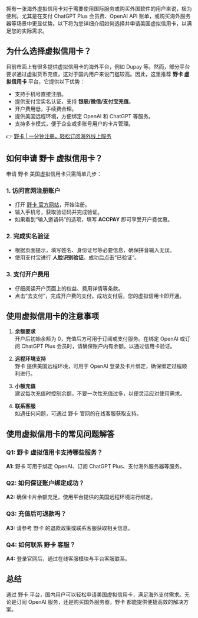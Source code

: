 拥有一张海外虚拟信用卡对于需要使用国际服务或购买外国软件的用户来说，极为便利。尤其是在支付 ChatGPT Plus 会员费、OpenAI API 账单，或购买海外服务器等场景中更显优势。以下将为您详细介绍如何选择并申请美国虚拟信用卡，以满足您的实际需求。

## 为什么选择虚拟信用卡？

目前市面上有很多提供虚拟信用卡的海外平台，例如 Dupay 等。然而，部分平台要求通过虚拟货币充值，这对于国内用户来说门槛较高。因此，这里推荐 **野卡 虚拟信用卡** 平台，它提供以下优势：

- 支持手机号直接注册。
- 提供支付宝实名认证，支持 **银联/微信/支付宝充值**。
- 开户费用低，手续费合理。
- 提供美国远程环境，方便绑定 OpenAI 和 ChatGPT 等服务。
- 支持多卡模式，便于企业或多账号用户的卡片管理。

👉 [野卡 | 一分钟注册，轻松订阅海外线上服务](https://bit.ly/bewildcard)

## 如何申请 野卡 虚拟信用卡？

申请 野卡 美国虚拟信用卡只需简单几步：

### 1. 访问官网注册账户

- 打开 [野卡 官方网站](https://bit.ly/bewildcard)，开始注册。
- 输入手机号，获取验证码并完成验证。
- 如果看到“输入邀请码”的选项，填写 **ACCPAY** 即可享受开户费优惠。

### 2. 完成实名验证

- 根据页面提示，填写姓名、身份证号等必要信息，确保拼音输入无误。
- 使用支付宝进行 **人脸识别验证**。成功后点击“已验证”。

### 3. 支付开户费用

- 仔细阅读开户页面上的权益、费用详情等条款。
- 点击“去支付”，完成开户费的支付。成功支付后，您的虚拟信用卡即开通。

## 使用虚拟信用卡的注意事项

1. **余额要求**  
   开户后初始余额为 0，充值后方可用于订阅或支付服务。在绑定 OpenAI 或订阅 ChatGPT Plus 会员时，请确保账户内有余额，以通过信用卡验证。

2. **远程环境支持**  
   野卡 提供美国远程环境，可用于 OpenAI 登录及卡片绑定，确保绑定过程顺利进行。

3. **小额充值**  
   建议每次充值时控制余额，不要一次性充值过多，以便灵活应对使用需求。

4. **联系客服**  
   如遇任何问题，可通过 野卡 官网的在线客服获取支持。

## 使用虚拟信用卡的常见问题解答

### Q1: 野卡 虚拟信用卡支持哪些服务？

**A1:** 野卡 可用于绑定 OpenAI、订阅 ChatGPT Plus、支付海外服务器等服务。

### Q2: 如何保证账户绑定成功？

**A2:** 确保卡片余额充足，使用平台提供的美国远程环境进行绑定。

### Q3: 充值后可退款吗？

**A3:** 请参考 野卡 的退款政策或联系客服获取相关信息。

### Q4: 如何联系 野卡 客服？

**A4:** 登录官网后，通过在线客服模块与平台客服联系。

## 总结

通过 野卡 平台，国内用户可以轻松申请美国虚拟信用卡，满足海外支付需求。无论是订阅 OpenAI 服务，还是购买国外服务器，野卡 都能提供便捷高效的解决方案。